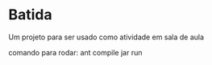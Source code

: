 # Batida
Um projeto para ser usado como atividade em sala de aula

comando para rodar: 
ant compile jar run
